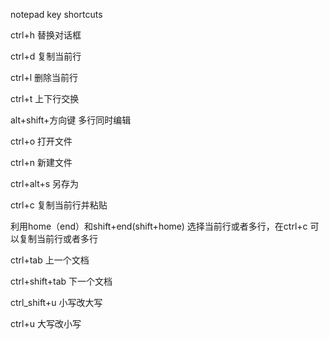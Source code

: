notepad key shortcuts



ctrl+h   替换对话框

ctrl+d   复制当前行

ctrl+l 	删除当前行

ctrl+t	上下行交换



alt+shift+方向键  多行同时编辑

ctrl+o 打开文件

ctrl+n 新建文件

ctrl+alt+s  另存为



ctrl+c 复制当前行并粘贴

利用home（end）和shift+end(shift+home) 选择当前行或者多行，在ctrl+c 可以复制当前行或者多行



ctrl+tab  上一个文档

ctrl+shift+tab  下一个文档



ctrl_shift+u 小写改大写

ctrl+u 大写改小写